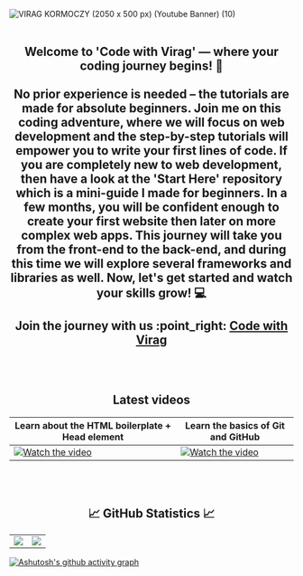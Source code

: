![VIRAG KORMOCZY (2050 x 500 px) (Youtube Banner) (10)](https://github.com/virag-ky/virag-ky/assets/79658534/5a47a954-2bf3-4916-b33d-19ca5451350d)
<br>
<br>
<h2 align="center"> 
Welcome to 'Code with Virag' — where your coding journey begins! 🚀 
 <br>
 <br>
No prior experience is needed – the tutorials are made for absolute beginners. Join me on this coding adventure, where we will focus on web development and the step-by-step tutorials will empower you to write your first lines of code. If you are completely new to web development, then have a look at the 'Start Here' repository which is a mini-guide I made for beginners. In a few months, you will be confident enough to create your first website then later on more complex web apps. This journey will take you from the front-end to the back-end, and during this time we will explore several frameworks and libraries as well. Now, let's get started and watch your skills grow! 💻
<br>
<br>Join the journey with us :point_right: <a href="https://www.youtube.com/@virag-ky">Code with Virag</a> 
</h2>
<br>
<br>
<h2 align="center">Latest videos</h2>

| Learn about the HTML boilerplate + Head element | Learn the basics of Git and GitHub |
 |---|---|
| [![Watch the video](https://img.youtube.com/vi/q989wUBLq-4/hqdefault.jpg)](https://www.youtube.com/embed/q989wUBLq-4) | [![Watch the video](https://img.youtube.com/vi/WaAsfuVDJ_U/hqdefault.jpg)](https://www.youtube.com/embed/WaAsfuVDJ_U) | 
 
<br>
<br>
<h2 align="center">
 📈 GitHub Statistics 📈
</h2>
<div><table><tr><td width="50%"><img src="https://github-readme-stats.vercel.app/api?username=virag-ky&show_icons=true&include_all_commits=true&hide_border=true&title_color=8c52ff&icon_color=fff6a8&text_color=fea8ff&bg_color=000"></td><td width="50%"><img src="https://github-readme-streak-stats.herokuapp.com?user=virag-ky&hide_border=true&ring=8c52ff&sideNums=fea8ff&stroke=fff6a8&background=000&sideLabels=fff6a8&dates=8c52ff&fire=fff6a8&currStreakLabel=fff6a8&currStreakNum=ffaaff&date_format=M%20j%5B%2C%20Y%5D"></td></tr></table></div>


[![Ashutosh's github activity graph](https://github-readme-activity-graph.vercel.app/graph?username=virag-ky&bg_color=000&color=fff6a8&line=8c52ff&point=fff6a8&area=true&hide_border=true)](https://github.com/ashutosh00710/github-readme-activity-graph)

